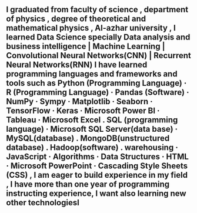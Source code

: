 ## I graduated from faculty of science , department of physics , degree of theoretical and mathematical physics , Al-azhar university , I learned Data Science specially Data analysis and business intelligence | Machine Learning | Convolutional Neural Networks(CNN) | Recurrent Neural Networks(RNN) I have learned programming languages and frameworks and tools such as Python (Programming Language) · R (Programming Language) · Pandas (Software) · NumPy · Sympy · Matplotlib · Seaborn · TensorFlow · Keras · Microsoft Power BI · Tableau · Microsoft Excel . SQL (programming language) · Microsoft SQL Server(data base) · MySQL(database) . MongoDB(unstructured database) . Hadoop(software) . warehousing · JavaScript · Algorithms · Data Structures · HTML · Microsoft PowerPoint · Cascading Style Sheets (CSS) , I am eager to build experience in my field , I have more than one year of programming instructing experience, I want also learning new other technologiesI
